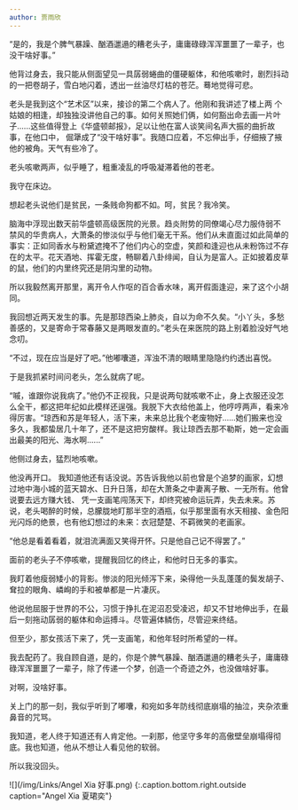 ```yaml
---
author: 贾雨欣
---
```


“是的，我是个脾气暴躁、酗酒邋遢的糟老头子，庸庸碌碌浑浑噩噩了一辈子，也没干啥好事。” 

他背过身去，我只能从侧面望见一具孱弱蜷曲的僵硬躯体，和他咳嗽时，剧烈抖动的一把卷胡子，雪白地闪着，透出一丝油尽灯枯的苍茫。蓦地觉得可悲。 

老头是我到这个“艺术区”以来，接诊的第二个病人了。他刚和我讲述了楼上两 个姑娘的相逢，却独独没讲他自己的事。如何关照她们俩，如何豁出命去画一片叶子......这些值得登上《华盛顿邮报》，足以让他在富人谈笑间名声大振的曲折故事，在他口中， 倔犟成了“没干啥好事”。我随口应着，不忘伸出手，仔细掖了掖他的被角。天气有些冷了。 

老头咳嗽两声，似乎睡了，粗重凌乱的呼吸凝滞着他的苍老。

我守在床边。

想起老头说他们是贫民，一条贱命狗都不如。呵，贫民？我冷笑。

脑海中浮现出数天前华盛顿高级医院的光景。趋炎附势的同僚竭心尽力服侍弱不 禁风的华贵病人，大萧条的惨淡似乎与他们毫无干系。他们从未直面过如此简单的事实：正如同香水与粉黛遮掩不了他们内心的空虚，笑颜和逢迎也从未粉饰过不存在的太平。花天酒地、挥霍无度，畅聊着八卦绯闻，自认为是富人。正如披着皮草的鼠，他们的内里终究还是阴沟里的动物。 

所以我毅然离开那里，离开令人作呕的百合香水味，离开假面逢迎，来了这个小胡同。 

我回想近两天发生的事。先是那琼西染上肺炎，自以为命不久矣。“小丫头，多愁善感的，又是寄命于常春藤又是两眼发直的。”老头在来医院的路上别着脸没好气地念叨。
 
“不过，现在应当是好了吧。”他嘟囔道，浑浊不清的眼睛里隐隐约约透出喜悦。 

于是我抓紧时间问老头，怎么就病了呢。

“嘁，谁跟你说我病了。”他仍不正视我，只是说两句就咳嗽不止，身上衣服还没怎么全干，都这把年纪如此模样还逞强。我脱下大衣给他盖上，他哼哼两声，看来冷得厉害。“琼西和苏是年轻人，活下来，未来总比我个老废物好......她们搬来也没多久，我都蛰居几十年了，还不是这把穷酸样。我让琼西去那不勒斯，她一定会画出最美的阳光、海水啊......” 

他侧过身去，猛烈地咳嗽。

他没再开口。 我知道他还有话没说。苏告诉我他以前也曾是个追梦的画家，幻想过地中海小城的蓝天碧水、日升日落，却在大萧条之中妻离子散、一无所有。他曾说要去远方赚大钱、 凭一支画笔闯荡天下，却终究被命运玩弄，失去未来。苏说，老头喝醉的时候，总朦胧地盯那半空的酒瓶，似乎那里面有水天相接、金色阳光闪烁的绝景，也有他幻想过的未来：衣冠楚楚、不羁微笑的老画家。 

“他总是看着看着，就泪流满面又笑得开怀。只是他自己记不得罢了。”

面前的老头子不停咳嗽，提醒我回忆的终止，和他时日无多的事实。

我盯着他瘦弱矮小的背影。惨淡的阳光倾泻下来，染得他一头乱蓬蓬的鬓发胡子、耷拉的眼角、嶙峋的手和被单都是一片凄灰。 

他说他屈服于世界的不公，习惯于挣扎在泥沼忍受凌迟，却又不甘地伸出手，在最后一刻拖动孱弱的躯体和命运搏斗。尽管遍体鳞伤，尽管迎来终结。 

但至少，那女孩活下来了，凭一支画笔，和他年轻时所希望的一样。

我去配药了。我自顾自道，是的，你是个脾气暴躁、酗酒邋遢的糟老头子，庸庸碌碌浑浑噩噩了一辈子，除了传递一个梦，创造一个奇迹之外，也没做啥好事。 

对啊，没啥好事。 

关上门的那一刻，我似乎听到了嘟囔，和宛如多年防线彻底崩塌的抽泣，夹杂浓重鼻音的咒骂。 

我知道，老人终于知道还有人肯定他。一刹那，他坚守多年的高傲壁垒崩塌得彻底。我也知道，他从不想让人看见他的软弱。

所以我没回头。

![](/img/Links/Angel Xia 好事.png)
{:.caption.bottom.right.outside caption="Angel Xia 夏珺奕"}

